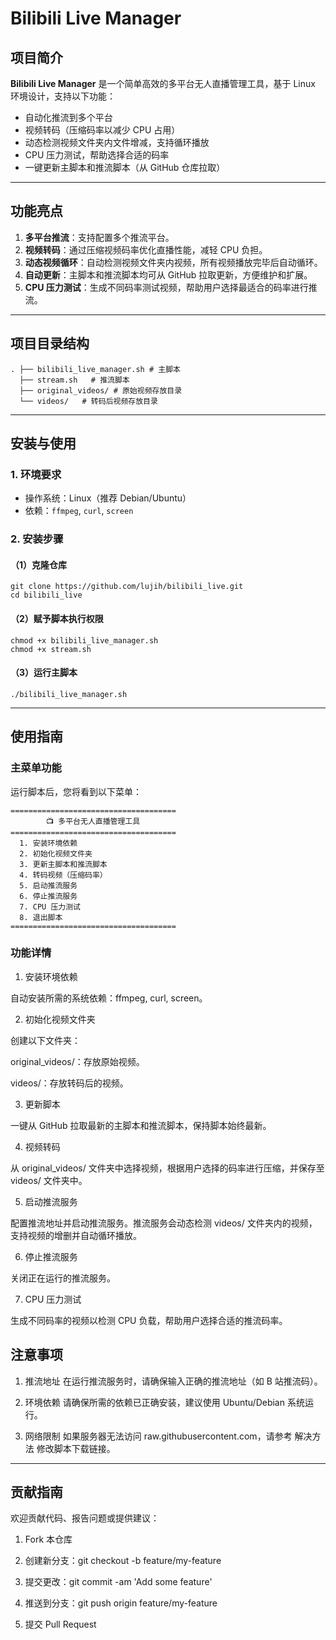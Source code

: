 # Bilibili Live Manager  

## 项目简介  
**Bilibili Live Manager** 是一个简单高效的多平台无人直播管理工具，基于 Linux 环境设计，支持以下功能：  
- 自动化推流到多个平台  
- 视频转码（压缩码率以减少 CPU 占用）  
- 动态检测视频文件夹内文件增减，支持循环播放  
- CPU 压力测试，帮助选择合适的码率  
- 一键更新主脚本和推流脚本（从 GitHub 仓库拉取）  

---

## 功能亮点  
1. **多平台推流**：支持配置多个推流平台。  
2. **视频转码**：通过压缩视频码率优化直播性能，减轻 CPU 负担。  
3. **动态视频循环**：自动检测视频文件夹内视频，所有视频播放完毕后自动循环。  
4. **自动更新**：主脚本和推流脚本均可从 GitHub 拉取更新，方便维护和扩展。  
5. **CPU 压力测试**：生成不同码率测试视频，帮助用户选择最适合的码率进行推流。  

---

## 项目目录结构
```
. ├── bilibili_live_manager.sh # 主脚本 
  ├── stream.sh   # 推流脚本 
  ├── original_videos/ # 原始视频存放目录
  └── videos/   # 转码后视频存放目录
```
---

## 安装与使用  

### 1. 环境要求  
- 操作系统：Linux（推荐 Debian/Ubuntu）  
- 依赖：`ffmpeg`, `curl`, `screen`  

### 2. 安装步骤  
#### （1）克隆仓库  
```
git clone https://github.com/lujih/bilibili_live.git
cd bilibili_live
```

#### （2）赋予脚本执行权限
```
chmod +x bilibili_live_manager.sh
chmod +x stream.sh
```
#### （3）运行主脚本
```
./bilibili_live_manager.sh
```

---

## 使用指南

### 主菜单功能

运行脚本后，您将看到以下菜单：
```
=====================================
        📺 多平台无人直播管理工具         
=====================================
  1. 安装环境依赖
  2. 初始化视频文件夹
  3. 更新主脚本和推流脚本
  4. 转码视频（压缩码率）
  5. 启动推流服务
  6. 停止推流服务
  7. CPU 压力测试
  8. 退出脚本
=====================================
```
### 功能详情

1. 安装环境依赖

自动安装所需的系统依赖：ffmpeg, curl, screen。

2. 初始化视频文件夹

创建以下文件夹：

original_videos/：存放原始视频。

videos/：存放转码后的视频。


3. 更新脚本

一键从 GitHub 拉取最新的主脚本和推流脚本，保持脚本始终最新。

4. 视频转码

从 original_videos/ 文件夹中选择视频，根据用户选择的码率进行压缩，并保存至 videos/ 文件夹中。

5. 启动推流服务

配置推流地址并启动推流服务。推流服务会动态检测 videos/ 文件夹内的视频，支持视频的增删并自动循环播放。

6. 停止推流服务

关闭正在运行的推流服务。

7. CPU 压力测试

生成不同码率的视频以检测 CPU 负载，帮助用户选择合适的推流码率。

## 注意事项

1. 推流地址
在运行推流服务时，请确保输入正确的推流地址（如 B 站推流码）。


2. 环境依赖
请确保所需的依赖已正确安装，建议使用 Ubuntu/Debian 系统运行。


3. 网络限制
如果服务器无法访问 raw.githubusercontent.com，请参考 解决方法 修改脚本下载链接。



---

## 贡献指南

欢迎贡献代码、报告问题或提供建议：

1. Fork 本仓库


2. 创建新分支：git checkout -b feature/my-feature


3. 提交更改：git commit -am 'Add some feature'


4. 推送到分支：git push origin feature/my-feature


5. 提交 Pull Request
